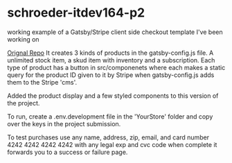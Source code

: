 # schroeder-itdev164-p2

working example of a Gatsby/Stripe client side checkout template I've been working on 

[Orignal Repo](https://github.com/erikthetechhobo/stripe-starter)
  It creates 3 kinds of products in the gatsby-config.js file. A unlimited stock item, a skud item with inventory and a subscription.
  Each type of product has a button in src/componenets where each makes a static query for the product ID given to it by Stripe
  when gatsby-config.js adds them to the Stripe 'cms'.

Added the product display and a few styled components to this version of the project.

To run, create a .env.development file in the 'YourStore' folder and copy over the keys in the project submission.

To test purchases use any name, address, zip, email, and card number 4242 4242 4242 4242 with any legal exp and cvc code
when complete it forwards you to a success or failure page.
